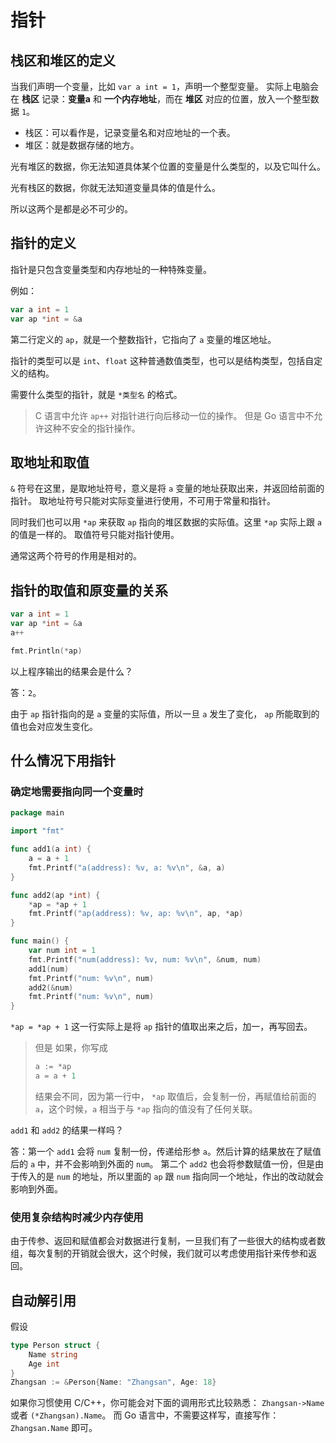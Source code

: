 # 指针

## 栈区和堆区的定义

当我们声明一个变量，比如 `var a int = 1`，声明一个整型变量。
实际上电脑会在 **栈区** 记录：**变量a** 和 **一个内存地址**，而在 **堆区** 对应的位置，放入一个整型数据 `1`。

* 栈区：可以看作是，记录变量名和对应地址的一个表。
* 堆区：就是数据存储的地方。

光有堆区的数据，你无法知道具体某个位置的变量是什么类型的，以及它叫什么。

光有栈区的数据，你就无法知道变量具体的值是什么。

所以这两个是都是必不可少的。

## 指针的定义

指针是只包含变量类型和内存地址的一种特殊变量。

例如：

```go
var a int = 1
var ap *int = &a
```

第二行定义的 `ap`，就是一个整数指针，它指向了 `a` 变量的堆区地址。

指针的类型可以是 `int`、`float` 这种普通数值类型，也可以是结构类型，包括自定义的结构。

需要什么类型的指针，就是 `*类型名` 的格式。

> C 语言中允许 `ap++` 对指针进行向后移动一位的操作。
> 但是 Go 语言中不允许这种不安全的指针操作。

## 取地址和取值

`&` 符号在这里，是取地址符号，意义是将 `a` 变量的地址获取出来，并返回给前面的指针。
取地址符号只能对实际变量进行使用，不可用于常量和指针。

同时我们也可以用 `*ap` 来获取 `ap` 指向的堆区数据的实际值。这里 `*ap` 实际上跟 `a` 的值是一样的。
取值符号只能对指针使用。

通常这两个符号的作用是相对的。

## 指针的取值和原变量的关系

```go
var a int = 1
var ap *int = &a
a++

fmt.Println(*ap)
```

以上程序输出的结果会是什么？

答：`2`。

由于 `ap` 指针指向的是 `a` 变量的实际值，所以一旦 `a` 发生了变化， `ap` 所能取到的值也会对应发生变化。

## 什么情况下用指针

### 确定地需要指向同一个变量时

```go
package main

import "fmt"

func add1(a int) {
	a = a + 1
	fmt.Printf("a(address): %v, a: %v\n", &a, a)
}

func add2(ap *int) {
	*ap = *ap + 1
	fmt.Printf("ap(address): %v, ap: %v\n", ap, *ap)
}

func main() {
	var num int = 1
	fmt.Printf("num(address): %v, num: %v\n", &num, num)
	add1(num)
	fmt.Printf("num: %v\n", num)
	add2(&num)
	fmt.Printf("num: %v\n", num)
}
```

`*ap = *ap + 1` 这一行实际上是将 `ap` 指针的值取出来之后，加一，再写回去。

> 但是
> 如果，你写成
> ```go
> a := *ap
> a = a + 1
> ```
> 结果会不同，因为第一行中， `*ap` 取值后，会复制一份，再赋值给前面的 `a`，这个时候，`a` 相当于与 `*ap` 指向的值没有了任何关联。


`add1` 和 `add2` 的结果一样吗？

答：第一个 `add1` 会将 `num` 复制一份，传递给形参 `a`。然后计算的结果放在了赋值后的 `a` 中，并不会影响到外面的 `num`。
第二个 `add2` 也会将参数赋值一份，但是由于传入的是 `num` 的地址，所以里面的 `ap` 跟 `num` 指向同一个地址，作出的改动就会影响到外面。

### 使用复杂结构时减少内存使用

由于传参、返回和赋值都会对数据进行复制，一旦我们有了一些很大的结构或者数组，每次复制的开销就会很大，这个时候，我们就可以考虑使用指针来传参和返回。

## 自动解引用

假设
```go
type Person struct {
    Name string
    Age int
}
Zhangsan := &Person{Name: "Zhangsan", Age: 18}
```

如果你习惯使用 C/C++，你可能会对下面的调用形式比较熟悉：
`Zhangsan->Name` 或者 `(*Zhangsan).Name`。
而 Go 语言中，不需要这样写，直接写作：
`Zhangsan.Name` 即可。
